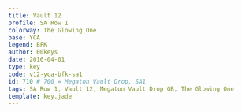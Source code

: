 ```yaml
---
title: Vault 12
profile: SA Row 1
colorway: The Glowing One
base: YCA
legend: BFK
author: 00keys
date: 2016-04-01
type: key
code: v12-yca-bfk-sa1
id: 710 # 700 = Megaton Vault Drop, SA1
tags: SA Row 1, Vault 12, Megaton Vault Drop GB, The Glowing One
template: key.jade
---
```


<span class="more"> 
